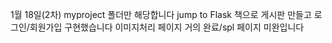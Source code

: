 1월 18일(2차)
myproject 폴더만 해당합니다
jump to Flask 책으로 게시판 만들고 로그인/회원가입 구현했습니다
이미지처리 페이지 거의 완료/spl 페이지 미완입니다
